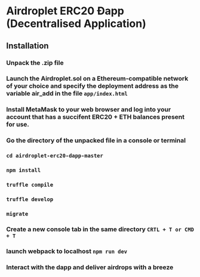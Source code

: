 # Airdroplet ERC20 Ðapp (Decentralised Application) 

## Installation

### Unpack the .zip file

### Launch the Airdroplet.sol on a Ethereum-compatible network of your choice and specify the deployment address as the variable air_add in the file `app/index.html`

### Install MetaMask to your web browser and log into your account that has a succifent ERC20 + ETH balances present for use.

### Go the directory of the unpacked file in a console or terminal

### `cd airdroplet-erc20-dapp-master`

### `npm install`

### `truffle compile`

### `truffle develop`

### `migrate` 

### Create a new console tab in the same directory `CRTL + T or CMD + T`

### launch webpack to localhost `npm run dev`

### Interact with the dapp and deliver airdrops with a breeze 
